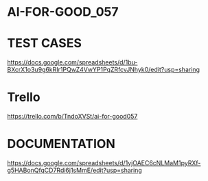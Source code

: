 # AI-FOR-GOOD_057
# TEST CASES
https://docs.google.com/spreadsheets/d/1bu-BXcrX1o3u9g6kRIr1PQwZ4VwYP1PqZRfcvJNhyk0/edit?usp=sharing
# Trello
https://trello.com/b/TndoXVSt/ai-for-good057
# DOCUMENTATION
https://docs.google.com/spreadsheets/d/1vjOAEC6cNLMaM1pyRXf-g5HABonQfqCD7Rdi6j1sMmE/edit?usp=sharing
